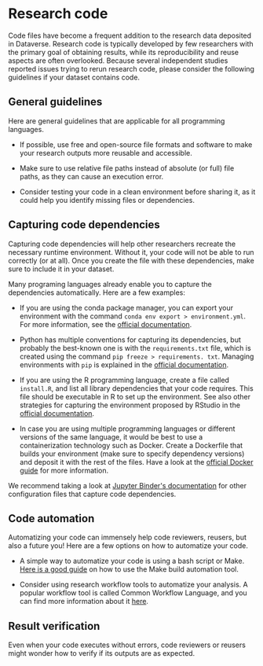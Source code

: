 # Research code

Code files have become a frequent addition to the research data deposited in Dataverse. Research code is typically developed by few researchers with the primary goal of obtaining results, while its reproducibility and reuse aspects are often overlooked. Because several independent studies reported issues trying to rerun research code, please consider the following guidelines if your dataset contains code.

## General guidelines 

Here are general guidelines that are applicable for all programming languages.

- If possible, use free and open-source file formats and software to make your research outputs more reusable and accessible.

- Make sure to use relative file paths instead of absolute (or full) file paths, as they can cause an execution error.

- Consider testing your code in a clean environment before sharing it, as it could help you identify missing files or dependencies.

## Capturing code dependencies

Capturing code dependencies will help other researchers recreate the necessary runtime environment. Without it, your code will not be able to run correctly (or at all). Once you create the file with these dependencies, make sure to include it in your dataset.

Many programing languages already enable you to capture the dependencies automatically. Here are a few examples:

- If you are using the conda package manager, you can export your environment with the command `conda env export > environment.yml`. For more information, see the [official documentation](https://docs.conda.io/projects/conda/en/latest/user-guide/tasks/manage-environments.html#sharing-an-environment).

- Python has multiple conventions for capturing its dependencies, but probably the best-known one is with the `requirements.txt` file, which is created using the command `pip freeze > requirements. txt`. Managing environments with `pip` is explained in the [official documentation](https://docs.python.org/3/tutorial/venv.html#managing-packages-with-pip).

- If you are using the R programming language, create a file called `install.R`, and list all library dependencies that your code requires. This file should be executable in R to set up the environment. See also other strategies for capturing the environment proposed by RStudio in the [official documentation](https://environments.rstudio.com).

- In case you are using multiple programming languages or different versions of the same language, it would be best to use a containerization technology such as Docker. Create a Dockerfile that builds your environment (make sure to specify dependency versions) and deposit it with the rest of the files. Have a look at the [official Docker guide](https://docs.docker.com/language/python/build-images/) for more information.

We recommend taking a look at [Jupyter Binder's documentation](https://mybinder.readthedocs.io/en/latest/using/config_files.html#config-files) for other configuration files that capture code dependencies. 

## Code automation

Automatizing your code can immensely help code reviewers, reusers, but also a future you! Here are a few options on how to automatize your code.

- A simple way to automatize your code is using a bash script or Make. [Here is a good guide](https://the-turing-way.netlify.app/reproducible-research/make.html) on how to use the Make build automation tool.

- Consider using research workflow tools to automatize your analysis. A popular workflow tool is called Common Workflow Language, and you can find more information about it [here](https://www.commonwl.org/user_guide/).

## Result verification

Even when your code executes without errors, code reviewers or reusers might wonder how to verify if its outputs are as expected.

